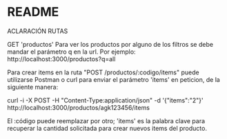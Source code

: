 # README

ACLARACIÓN RUTAS

GET 'productos'
Para ver los productos por alguno de los filtros se debe mandar el parámetro q en la url. Por ejemplo: http://localhost:3000/productos?q=all

Para crear items en la ruta "POST /productos/:codigo/items" puede utilizarse Postman o curl para enviar el parámetro 'items' en peticion, de la siguiente manera:

curl -i -X POST -H "Content-Type:application/json" -d '{"items":"2"}' http://localhost:3000/productos/agk123456/items

El :código puede reemplazar por otro; 'items' es la palabra clave para recuperar la cantidad solicitada para crear nuevos items del producto.




